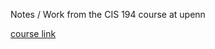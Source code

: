 Notes / Work from the CIS 194 course at upenn

[course link](https://www.seas.upenn.edu/~cis1940/spring13/lectures.html)

